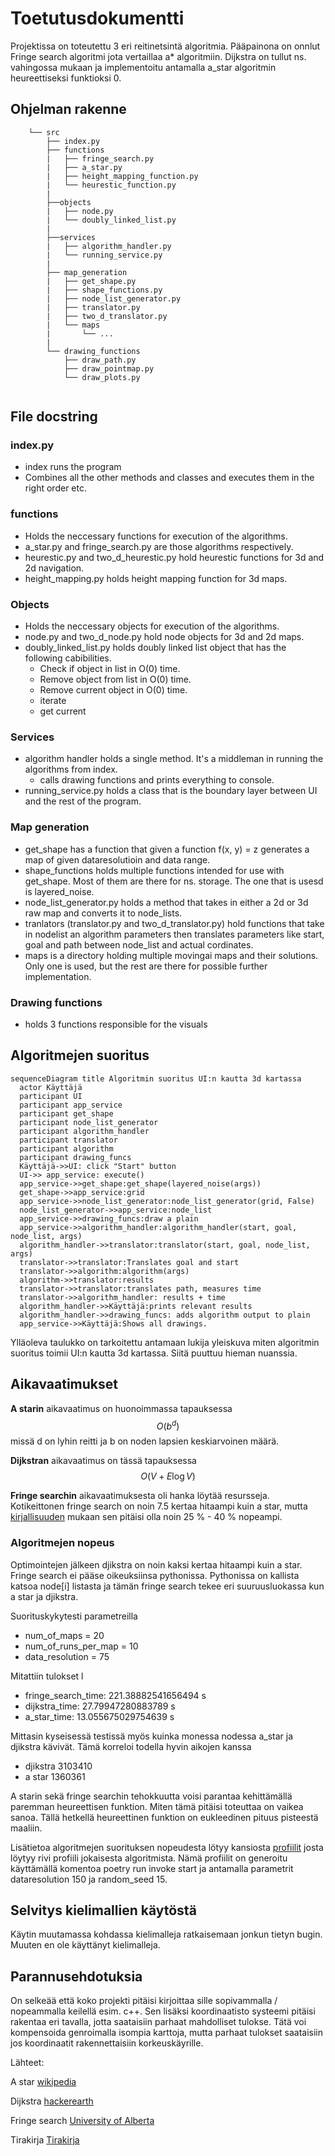 # Toetutusdokumentti

Projektissa on toteutettu 3 eri reitinetsintä algoritmia. Pääpainona on onnlut Fringe search algoritmi jota vertaillaa a* algoritmiin. Dijkstra on tullut ns. vahingossa mukaan ja implementoitu antamalla a_star algoritmin heureettiseksi funktioksi 0.

## Ohjelman rakenne

```text
    └── src                    
        ├── index.py
        ├── functions
        |   ├── fringe_search.py
        |   ├── a_star.py
        |   ├── height_mapping_function.py
        |   └── heurestic_function.py
        |
        ├──objects
        |   ├── node.py
        |   └── doubly_linked_list.py
        |
        ├──services
        |   ├── algorithm_handler.py
        |   └── running_service.py
        |
        ├── map_generation
        |   ├── get_shape.py
        |   ├── shape_functions.py
        |   ├── node_list_generator.py
        |   ├── translator.py
        |   ├── two_d_translator.py
        |   └── maps
        |       └── ...
        |   
        └── drawing_functions
            ├── draw_path.py
            ├── draw_pointmap.py
            └── draw_plots.py
            

```

## File docstring

### index.py

- index runs the program
- Combines all the other methods and classes and executes them in the right order etc.

### functions

- Holds the neccessary functions for execution of the algorithms.
- a_star.py and fringe_search.py are those algorithms respectively.
- heurestic.py and two_d_heurestic.py hold heurestic functions for 3d and 2d navigation.
- height_mapping.py holds height mapping function for 3d maps.

### Objects

- Holds the neccessary objects for execution of the algorithms.
- node.py and two_d_node.py hold node objects for 3d and 2d maps.
- doubly_linked_list.py holds doubly linked list object that has the following cabibilities.
  * Check if object in list in O(0) time.
  * Remove object from list in O(0) time.
  * Remove current object in O(0) time.
  * iterate 
  * get current

### Services

- algorithm handler holds a single method. It's a middleman in running the algorithms from index.
  - calls drawing functions and prints everything to console.
- running_service.py holds a class that is the boundary layer between UI and the rest of the program.

### Map generation

- get_shape has a function that given a function f(x, y) = z generates a map of given dataresolutioin and data range.
- shape_functions holds multiple functions intended for use with get_shape. Most of them are there for ns. storage. The one that is usesd is layered_noise.
- node_list_generator.py holds a method that takes in either a 2d or 3d raw map and converts it to node_lists. 
- tranlators (translator.py and two_d_translator.py) hold functions that take in nodelist an algorithm parameters then translates parameters like start, goal and path between node_list and actual cordinates.
- maps is a directory holding multiple movingai maps and their solutions. Only one is used, but the rest are there for possible further implementation.

### Drawing functions

  - holds 3 functions responsible for the visuals

## Algoritmejen suoritus

```mermaid
sequenceDiagram title Algoritmin suoritus UI:n kautta 3d kartassa
  actor Käyttäjä
  participant UI
  participant app_service
  participant get_shape
  participant node_list_generator
  participant algorithm_handler
  participant translator
  participant algorithm
  participant drawing_funcs
  Käyttäjä->>UI: click "Start" button
  UI->> app_service: execute()
  app_service->>get_shape:get_shape(layered_noise(args))
  get_shape->>app_service:grid
  app_service->>node_list_generator:node_list_generator(grid, False)
  node_list_generator->>app_service:node_list
  app_service->>drawing_funcs:draw a plain
  app_service->>algorithm_handler:algorithm_handler(start, goal, node_list, args)
  algorithm_handler->>translator:translator(start, goal, node_list, args)
  translator->>translator:Translates goal and start
  translator->>algorithm:algorithm(args)
  algorithm->>translator:results
  translator->>translator:translates path, measures time
  translator->>algorithm_handler: results + time
  algorithm_handler->>Käyttäjä:prints relevant results
  algorithm_handler->>drawing_funcs: adds algorithm output to plain
  app_service->>Käyttäjä:Shows all drawings.

```

Ylläoleva taulukko on tarkoitettu antamaan lukija yleiskuva miten algoritmin suoritus toimii UI:n kautta 3d kartassa. Siitä puuttuu  hieman  nuanssia.

## Aikavaatimukset

**A starin** aikavaatimus on huonoimmassa tapauksessa $$O\left(b^d\right)$$ missä d on lyhin reitti ja b on noden lapsien keskiarvoinen määrä.

**Dijkstran** aikavaatimus on tässä tapauksessa 
$$O\left(V+E\log V\right)$$

**Fringe searchin** aikavaatimuksesta oli hanka löytää resursseja. Kotikeittonen fringe search on noin 7.5 kertaa hitaampi kuin a star, mutta [kirjallisuuden](https://webdocs.cs.ualberta.ca/~holte/Publications/fringe.pdf) mukaan sen pitäisi olla noin 25 % - 40 % nopeampi.

### Algoritmejen nopeus

Optimointejen jälkeen djikstra on noin kaksi kertaa hitaampi kuin a star. Fringe search ei pääse oikeuksiinsa pythonissa. Pythonissa on kallista katsoa node[i] listasta ja tämän fringe search tekee eri suuruusluokassa kun a star ja djikstra.

Suorituskykytesti parametreilla
- num_of_maps = 20
- num_of_runs_per_map = 10
- data_resolution = 75

Mitattiin tulokset l
- fringe_search_time: 221.38882541656494 s
- dijkstra_time: 27.79947280883789 s
- a_star_time: 13.055675029754639 s

Mittasin kyseisessä testissä myös kuinka monessa nodessa a_star ja djikstra kävivät. Tämä korreloi todella hyvin aikojen kanssa
- djikstra 3103410
- a star 1360361

A starin sekä fringe searchin tehokkuutta voisi parantaa kehittämällä paremman heureettisen funktion. Miten tämä pitäisi toteuttaa on vaikea sanoa. Tällä hetkellä heureettinen funktion on eukleedinen pituus pisteestä maaliin.

Lisätietoa algoritmejen suorituksen nopeudesta lötyy kansiosta [profiilit](https://github.com/levitesuo/algoritmit-harjoitusty-/tree/main/dokumentaatio/profiilit) josta löytyy rivi profiili jokaisesta algoritmista. Nämä profiilit on generoitu käyttämällä komentoa poetry run invoke start ja antamalla parametrit dataresolution 150 ja random_seed 15.

## Selvitys kielimallien käytöstä

Käytin muutamassa kohdassa kielimalleja ratkaisemaan jonkun tietyn bugin. Muuten en ole käyttänyt kielimalleja.

## Parannusehdotuksia

On selkeää että koko projekti pitäisi kirjoittaa sille sopivammalla / nopeammalla keilellä esim. c++. Sen lisäksi koordinaatisto systeemi pitäisi rakentaa eri tavalla, jotta saataisiin parhaat mahdolliset tulokse. Tätä voi kompensoida genroimalla isompia karttoja, mutta parhaat tulokset saataisiin jos koordinaatit rakennettaisiin korkeuskäyrille. 

Lähteet:

A star [wikipedia](https://en.wikipedia.org/wiki/A*_search_algorithm)

Dijkstra [hackerearth](https://www.hackerearth.com/practice/algorithms/graphs/shortest-path-algorithms/tutorial/#:~:text=Time%20Complexity%20of%20Dijkstra's%20Algorithm,E%20l%20o%20g%20V%20)

Fringe search [University of Alberta](https://webdocs.cs.ualberta.ca/~holte/Publications/fringe.pdf)

Tirakirja [Tirakirja](https://github.com/hy-tira/tirakirja/raw/master/tirakirja.pdf)